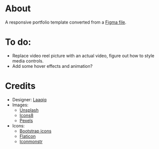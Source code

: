 # About
A responsive portfolio template converted from a [Figma file](https://www.figma.com/community/file/1063415783897538948).

# To do:
- Replace video reel picture with an actual video, figure out how to style media controls.
- Add some hover effects and animation?

# Credits
- Designer: [Laaqiq](https://dribbble.com/laaqiq)
- Images:
    - [Unsplash](https://unsplash.com)
    - [Icons8](https://photos.icons8.com)
    - [Pexels](https://www.pexels.com)
- Icons:
    - [Bootstrap icons](https://icons.getbootstrap.com)
    - [Flaticon](https://www.flaticon.com)
    - [Iconmonstr](https://iconmonstr.com)